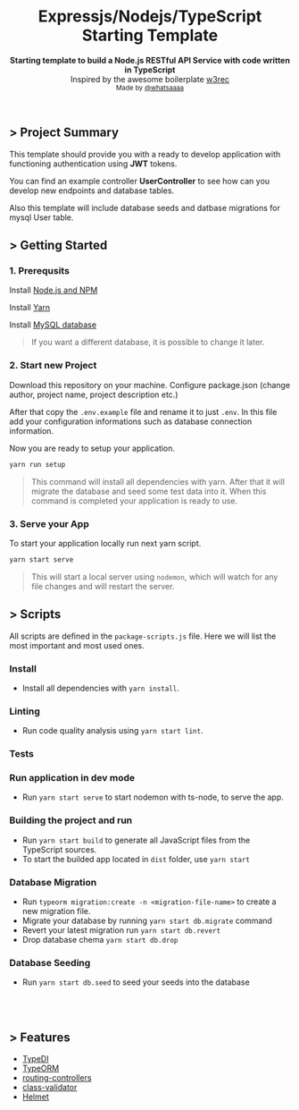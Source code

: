 <h1 align="center">Expressjs/Nodejs/TypeScript Starting Template</h1>

<p align="center">
  <b>Starting template to build a Node.js RESTful API Service with code written in TypeScript</b></br>
  <span>Inspired by the awesome boilerplate <a href="https://github.com/w3tecch/express-typescript-boilerplate">w3rec</a></br>
  <sub>Made by <a href="https://github.com/whatsaaaa">@whatsaaaa</a>
</p>

<br />

## > Project Summary

This template should provide you with a ready to develop application with functioning authentication using **JWT** tokens.

You can find an example controller **UserController** to see how can you develop new endpoints and database tables.

Also this template will include database seeds and datbase migrations for mysql User table.

## > Getting Started

### 1. Prerequsits

Install [Node.js and NPM](https://nodejs.org/)

Install [Yarn](https://yarnpkg.com/)

Install [MySQL database](https://www.mysql.com/)

> If you want a different database, it is possible to change it later.

### 2. Start new Project

Download this repository on your machine. Configure package.json (change author, project name, project description etc.)

After that copy the `.env.example` file and rename it to just `.env`. In this file add your configuration informations such as database connection information.

Now you are ready to setup your application.

```bash
yarn run setup
```

> This command will install all dependencies with yarn. After that it will migrate the database and seed some test data into it. When this command is completed your application is ready to use.

### 3. Serve your App

To start your application locally run next yarn script.

```bash
yarn start serve
```

> This will start a local server using `nodemon`, which will watch for any file changes and will restart the server.

## > Scripts

All scripts are defined in the `package-scripts.js` file. Here we will list the most important and most used ones.

### Install

- Install all dependencies with `yarn install`.

### Linting

- Run code quality analysis using `yarn start lint`.

### Tests

### Run application in dev mode

- Run `yarn start serve` to start nodemon with ts-node, to serve the app.

### Building the project and run

- Run `yarn start build` to generate all JavaScript files from the TypeScript sources.
- To start the builded app located in `dist` folder, use `yarn start`

### Database Migration

- Run `typeorm migration:create -n <migration-file-name>` to create a new migration file.
- Migrate your database by running `yarn start db.migrate` command
- Revert your latest migration run `yarn start db.revert`
- Drop database chema `yarn start db.drop`

### Database Seeding

- Run `yarn start db.seed` to seed your seeds into the database

</br>
</br>

## > Features

- [TypeDI](https://github.com/pleerock/typedi)
- [TypeORM](https://github.com/typeorm/typeorm)
- [routing-controllers](https://github.com/pleerock/routing-controllers)
- [class-validator](https://github.com/pleerock/class-validator)
- [Helmet](https://helmetjs.github.io/)
